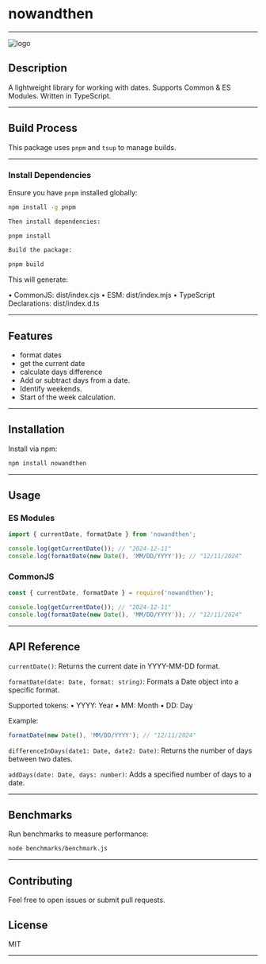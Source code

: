 # nowandthen

---

![logo](./nowandthen.svg 'nowandthen logo')

## Description

A lightweight library for working with dates. Supports Common & ES Modules. Written in TypeScript.

---

## Build Process

This package uses `pnpm` and `tsup` to manage builds.

---

### Install Dependencies

Ensure you have `pnpm` installed globally:

```sh
npm install -g pnpm

Then install dependencies:

pnpm install

Build the package:

pnpm build
```

This will generate:

• CommonJS: dist/index.cjs
• ESM: dist/index.mjs
• TypeScript Declarations: dist/index.d.ts

---

## Features

- format dates
- get the current date
- calculate days difference
- Add or subtract days from a date.
- Identify weekends.
- Start of the week calculation.

---

## Installation

Install via npm:

```sh
npm install nowandthen
```

---

## Usage

### ES Modules

```js
import { currentDate, formatDate } from 'nowandthen';

console.log(getCurrentDate()); // "2024-12-11"
console.log(formatDate(new Date(), 'MM/DD/YYYY')); // "12/11/2024"
```

### CommonJS

```js
const { currentDate, formatDate } = require('nowandthen');

console.log(getCurrentDate()); // "2024-12-11"
console.log(formatDate(new Date(), 'MM/DD/YYYY')); // "12/11/2024"
```

---

## API Reference

`currentDate()`: Returns the current date in YYYY-MM-DD format.

`formatDate(date: Date, format: string)`: Formats a Date object into a
specific format.

Supported tokens:
• YYYY: Year
• MM: Month
• DD: Day

Example:

```js
formatDate(new Date(), 'MM/DD/YYYY'); // "12/11/2024"
```

`differenceInDays(date1: Date, date2: Date)`: Returns the number of days
between two dates.

`addDays(date: Date, days: number)`: Adds a specified number of days to a date.

---

## Benchmarks

Run benchmarks to measure performance:

```sh
node benchmarks/benchmark.js
```

---

## Contributing

Feel free to open issues or submit pull requests.

## License

MIT

---
